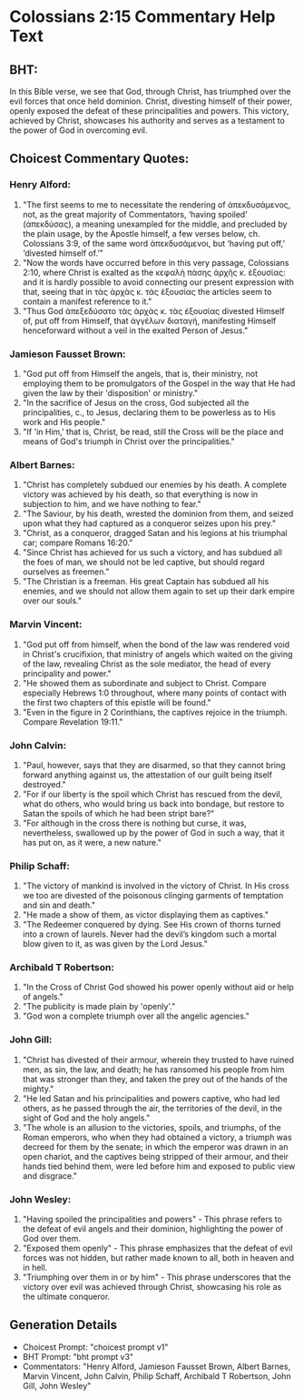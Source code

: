 # Colossians 2:15 Commentary Help Text

## BHT:
In this Bible verse, we see that God, through Christ, has triumphed over the evil forces that once held dominion. Christ, divesting himself of their power, openly exposed the defeat of these principalities and powers. This victory, achieved by Christ, showcases his authority and serves as a testament to the power of God in overcoming evil.

## Choicest Commentary Quotes:
### Henry Alford:
1. "The first seems to me to necessitate the rendering of ἀπεκδυσάμενος, not, as the great majority of Commentators, ‘having spoiled’ (ἀπεκδύσας), a meaning unexampled for the middle, and precluded by the plain usage, by the Apostle himself, a few verses below, ch. Colossians 3:9, of the same word ἀπεκδυσάμενοι, but ‘having put off,’ ‘divested himself of.’"
2. "Now the words have occurred before in this very passage, Colossians 2:10, where Christ is exalted as the κεφαλὴ πάσης ἀρχῆς κ. ἐξουσίας: and it is hardly possible to avoid connecting our present expression with that, seeing that in τὰς ἀρχὰς κ. τὰς ἐξουσίας the articles seem to contain a manifest reference to it."
3. "Thus God ἀπεξεδύσατο τὰς ἀρχὰς κ. τὰς ἐξουσίας divested Himself of, put off from Himself, that ἀγγέλων διαταγή, manifesting Himself henceforward without a veil in the exalted Person of Jesus."

### Jamieson Fausset Brown:
1. "God put off from Himself the angels, that is, their ministry, not employing them to be promulgators of the Gospel in the way that He had given the law by their 'disposition' or ministry."
2. "In the sacrifice of Jesus on the cross, God subjected all the principalities, c., to Jesus, declaring them to be powerless as to His work and His people."
3. "If 'in Him,' that is, Christ, be read, still the Cross will be the place and means of God's triumph in Christ over the principalities."

### Albert Barnes:
1. "Christ has completely subdued our enemies by his death. A complete victory was achieved by his death, so that everything is now in subjection to him, and we have nothing to fear."
2. "The Saviour, by his death, wrested the dominion from them, and seized upon what they had captured as a conqueror seizes upon his prey."
3. "Christ, as a conqueror, dragged Satan and his legions at his triumphal car; compare Romans 16:20."
4. "Since Christ has achieved for us such a victory, and has subdued all the foes of man, we should not be led captive, but should regard ourselves as freemen."
5. "The Christian is a freeman. His great Captain has subdued all his enemies, and we should not allow them again to set up their dark empire over our souls."

### Marvin Vincent:
1. "God put off from himself, when the bond of the law was rendered void in Christ's crucifixion, that ministry of angels which waited on the giving of the law, revealing Christ as the sole mediator, the head of every principality and power."
2. "He showed them as subordinate and subject to Christ. Compare especially Hebrews 1:0 throughout, where many points of contact with the first two chapters of this epistle will be found."
3. "Even in the figure in 2 Corinthians, the captives rejoice in the triumph. Compare Revelation 19:11."

### John Calvin:
1. "Paul, however, says that they are disarmed, so that they cannot bring forward anything against us, the attestation of our guilt being itself destroyed."
2. "For if our liberty is the spoil which Christ has rescued from the devil, what do others, who would bring us back into bondage, but restore to Satan the spoils of which he had been stript bare?"
3. "For although in the cross there is nothing but curse, it was, nevertheless, swallowed up by the power of God in such a way, that it has put on, as it were, a new nature."

### Philip Schaff:
1. "The victory of mankind is involved in the victory of Christ. In His cross we too are divested of the poisonous clinging garments of temptation and sin and death."
2. "He made a show of them, as victor displaying them as captives."
3. "The Redeemer conquered by dying. See His crown of thorns turned into a crown of laurels. Never had the devil’s kingdom such a mortal blow given to it, as was given by the Lord Jesus."

### Archibald T Robertson:
1. "In the Cross of Christ God showed his power openly without aid or help of angels." 
2. "The publicity is made plain by 'openly'." 
3. "God won a complete triumph over all the angelic agencies."

### John Gill:
1. "Christ has divested of their armour, wherein they trusted to have ruined men, as sin, the law, and death; he has ransomed his people from him that was stronger than they, and taken the prey out of the hands of the mighty."
2. "He led Satan and his principalities and powers captive, who had led others, as he passed through the air, the territories of the devil, in the sight of God and the holy angels."
3. "The whole is an allusion to the victories, spoils, and triumphs, of the Roman emperors, who when they had obtained a victory, a triumph was decreed for them by the senate; in which the emperor was drawn in an open chariot, and the captives being stripped of their armour, and their hands tied behind them, were led before him and exposed to public view and disgrace."

### John Wesley:
1. "Having spoiled the principalities and powers" - This phrase refers to the defeat of evil angels and their dominion, highlighting the power of God over them.
2. "Exposed them openly" - This phrase emphasizes that the defeat of evil forces was not hidden, but rather made known to all, both in heaven and in hell.
3. "Triumphing over them in or by him" - This phrase underscores that the victory over evil was achieved through Christ, showcasing his role as the ultimate conqueror.


## Generation Details
- Choicest Prompt: "choicest prompt v1"
- BHT Prompt: "bht prompt v3"
- Commentators: "Henry Alford, Jamieson Fausset Brown, Albert Barnes, Marvin Vincent, John Calvin, Philip Schaff, Archibald T Robertson, John Gill, John Wesley"
